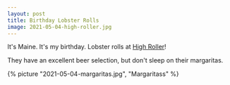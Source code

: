 ```yaml
---
layout: post
title: Birthday Lobster Rolls
image: 2021-05-04-high-roller.jpg
---
```


It's Maine. It's my birthday. Lobster rolls at
[High Roller](https://highrollerlobster.com/)!

<!--more-->

They have an excellent beer selection, but don't sleep on their margaritas.

{% picture "2021-05-04-margaritas.jpg", "Margaritass" %}
